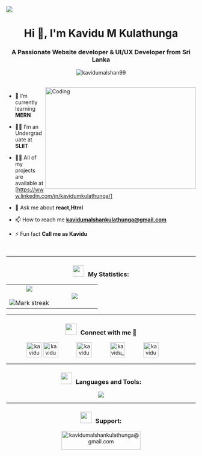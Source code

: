 <img src="https://1.bp.blogspot.com/-7A4WynwLsMw/XbBpCXG8fHI/AAAAAAAAMt4/uOa1bpLskYgrwGbllhSu2SDj_Mig8SXJQCLcBGAsYHQ/s1600/2000_600px.gif" />
<h1 align="center">Hi 👋, I'm Kavidu M Kulathunga</h1>
<h3 align="center">A Passionate Website developer & UI/UX Developer from Sri Lanka</h3>
<p align="center"> <img src="https://komarev.com/ghpvc/?username=kavidumalshan99&label=Profile%20views&color=0e75b6&style=flat" alt="kavidumalshan99" /> </p>

<br>
<img align="right" alt="Coding" width="400" height="270" src="https://cdn.dribbble.com/users/1162077/screenshots/3848914/programmer.gif">




-  🌱 I’m currently learning **MERN**

- 🧑‍🎓 I’m an Undergraduate at **SLIIT**

- 👨‍💻 All of my projects are available at [https://www.linkedin.com/in/kavidumkulathunga/]

- 💬 Ask me about **react,Html**

- 📫 How to reach me **kavidumalshankulathunga@gmail.com**
  
- ⚡ Fun fact **Call me as Kavidu**

</br>



<hr> 
<h3 align="center" > <img src="https://media.giphy.com/media/iY8CRBdQXODJSCERIr/giphy.gif" width="30" height="30" style="margin-right: 10px;">My Statistics: </h3>
<p align="center">
<table align="center">
<tr border="none">
<td width="50%" align="center">
  
  <img  align="center"  src="https://github-readme-stats.vercel.app/api?username=KaviduMalshan99&theme=dark&show_icons=true&count_private=true" />
  <br></br>
  <img  title="🔥 Get streak stats for your profile at git.io/streak-stats" alt="Mark streak" src="https://github-readme-streak-stats.herokuapp.com/?user=KaviduMalshan99&theme=dark&hide_border=false" /> 
</td>
<td width="50%" align="center">

  <img  align="center"  src="https://github-readme-stats.anuraghazra1.vercel.app/api/top-langs/?username=KaviduMalshan99&theme=dark&hide_border=false&no-bg=true&no-frame=true&langs_count=10"/>
  
  </td>
</tr>
</table>

<hr>

<h3 align="center" > <img src="https://media.giphy.com/media/iY8CRBdQXODJSCERIr/giphy.gif" width="30" height="30" style="margin-right: 10px;">Connect with me 🤝 </h3>
<p align="center">
  <a  href="https://twitter.com/kavidumalshan99" target="blank"><img  src="https://github.com/Scar1109/skill-icons/blob/main/icons/Twitter.svg" alt="kavidumalshan99" height="40" width="40"  /></a>
  <a style="margin-right: 45px;" href="https://linkedin.com/in/kavidumkulathunga" target="blank"><img  src="https://github.com/Scar1109/skill-icons/blob/main/icons/LinkedIn.svg" alt="kavidumkulathunga" height="40" width="40" /></a>
  <a style="margin-right: 45px;" href="https://fb.com/kavidu malshan" target="blank"><img  src="https://raw.githubusercontent.com/rahuldkjain/github-profile-readme-generator/master/src/images/icons/Social/facebook.svg" alt="kavidu malshan" height="40" width="40" margin-left="25" /></a>
  <a style="margin-right: 45px;" href="https://instagram.com/kavidu_malshan_km" target="blank"><img  src="https://github.com/Scar1109/skill-icons/blob/main/icons/Instagram.svg" alt="kavidu_malshan_km" height="40" width="40" /></a>
  <a style="margin-right: 45px;" href="https://www.behance.net/kavidumkulathunga" target="blank"><img src="https://raw.githubusercontent.com/rahuldkjain/github-profile-readme-generator/master/src/images/icons/Social/behance.svg" alt="kavidumkulathunga" height="40" width="40" /></a>
</p>
<hr>


<h3 align="center" > <img src="https://media.giphy.com/media/iY8CRBdQXODJSCERIr/giphy.gif" width="30" height="30" style="margin-right: 10px;">Languages and Tools: </h3>

<p align="center">
  <a href="https://skillicons.dev" >
    <img src="https://skillicons.dev/icons?i=react,html,php,js,css,scss,mongodb,mysql,nextjs,nodejs,tailwind,git,c,cpp,discord,express,figma,github,java,kotlin,mongodb,vscode&perline=14" />
  </a>
</p>
<hr>


<h3 align="center" > <img src="https://media.giphy.com/media/iY8CRBdQXODJSCERIr/giphy.gif" width="30" height="30" style="margin-right: 10px;">Support: </h3>
<p align="center"><a href="https://www.buymeacoffee.com/kavidumalshankulathunga@gmail.com"> <img align="center" src="https://cdn.buymeacoffee.com/buttons/v2/default-yellow.png" height="50" width="210" alt="kavidumalshankulathunga@gmail.com" /></a></p><br><br>

